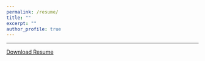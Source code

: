 ```yaml
---
permalink: /resume/
title: ""
excerpt: ""
author_profile: true
---
```


------------------
[Download Resume](https://bhanuprakashnani.github.io//files/resume.pdf)
